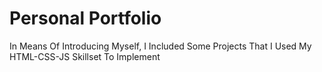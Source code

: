 # Personal Portfolio

In Means Of Introducing Myself, I Included Some Projects That I Used My HTML-CSS-JS Skillset To Implement

